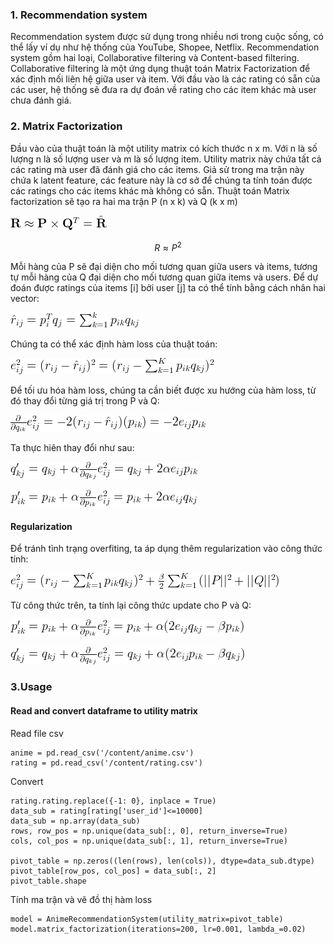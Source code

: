 ### 1. Recommendation system
Recommendation system được sử dụng trong nhiều nơi trong cuộc sống, có thể lấy ví dụ như hệ thống của YouTube, Shopee, Netflix.
Recommendation system gồm hai loại, Collaborative filtering và Content-based filtering.
Collaborative filtering là một ứng dụng thuật toán Matrix Factorization để  xác định mối liên hệ giữa user và item. Với đầu vào là các rating có sẵn của các user, hệ thống sẽ đưa ra dự đoán về rating cho các item khác mà user chưa đánh giá.

### 2. Matrix Factorization
Đầu vào của thuật toán là một utility matrix có kích thước n x m. Với n là số lượng n là số lượng user và m là số lượng item. Utility matrix này chứa tất cả các rating mà user đã đánh giá cho các items. Giả sử trong ma trận này chứa k latent feature, các feature này là cơ sở để chúng ta tính toán được các ratings cho các items khác mà không có sẵn. Thuật toán Matrix factorization sẽ tạo ra hai ma trận P (n x k) và Q (k x m)

![PxQ](./image/PxQ.png)

$$R \approx P^2$$ 

Mỗi hàng của P sẽ đại diện cho mối tương quan giữa users và items, tương tự mỗi hàng của Q đại diện cho mối tương quan giữa items và users. Để dự đoán được ratings của items [i] bởi user [j] ta có thể tính bằng cách nhân hai vector:

![rij](./image/rij.png)

Chúng ta có thể xác định hàm loss của thuật toán:

![eij](./image/loss.png)

Để tối ưu hóa hàm loss, chúng ta cần biết được xu hướng của hàm loss, từ đó thay đổi từng giá trị trong P và Q:

![update](./image/update.png)

Ta thực hiên thay đổi như sau:

![update2](./image/update1.png)

![update3](./image/update2.png)

#### Regularization
Để tránh tình trạng overfiting, ta áp dụng thêm regularization vào công thức tính:

![regular](./image/regular.png)

Từ công thức trên, ta tính lại công thức update cho P và Q:

![regular-update](./image/regular1.png)

![regular-update](./image/regular2.png)

### 3.Usage
#### Read and convert dataframe to utility matrix
Read file csv
```
anime = pd.read_csv('/content/anime.csv')
rating = pd.read_csv('/content/rating.csv')
```

Convert

```
rating.rating.replace({-1: 0}, inplace = True)
data_sub = rating[rating['user_id']<=10000]
data_sub = np.array(data_sub)
rows, row_pos = np.unique(data_sub[:, 0], return_inverse=True)
cols, col_pos = np.unique(data_sub[:, 1], return_inverse=True)

pivot_table = np.zeros((len(rows), len(cols)), dtype=data_sub.dtype)
pivot_table[row_pos, col_pos] = data_sub[:, 2]
pivot_table.shape
```

Tính ma trận và vẽ đồ thị hàm loss

```
model = AnimeRecommendationSystem(utility_matrix=pivot_table)
model.matrix_factorization(iterations=200, lr=0.001, lambda_=0.02)
```



